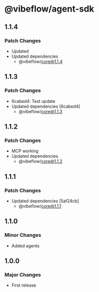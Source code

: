 # @vibeflow/agent-sdk

## 1.1.4

### Patch Changes

- Updated
- Updated dependencies
  - @vibeflow/core@1.1.4

## 1.1.3

### Patch Changes

- 6cabed4: Test update
- Updated dependencies [6cabed4]
  - @vibeflow/core@1.1.3

## 1.1.2

### Patch Changes

- MCP working
- Updated dependencies
  - @vibeflow/core@1.1.2

## 1.1.1

### Patch Changes

- Updated dependencies [5af24cb]
  - @vibeflow/core@1.1.1

## 1.1.0

### Minor Changes

- Added agents

## 1.0.0

### Major Changes

- First release
